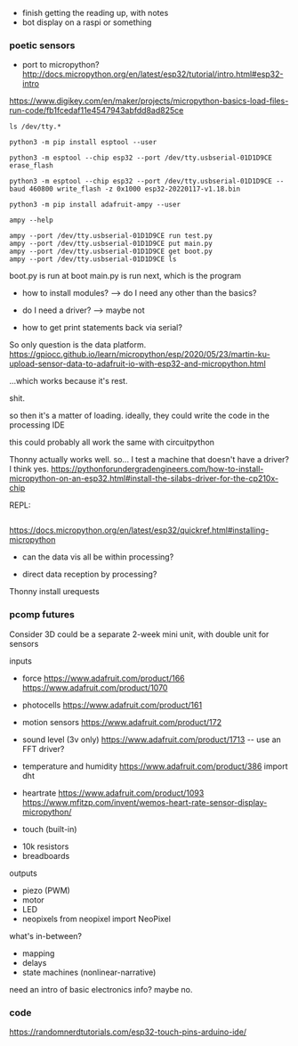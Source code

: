 - finish getting the reading up, with notes
- bot display on a raspi or something

### poetic sensors

- port to micropython?
http://docs.micropython.org/en/latest/esp32/tutorial/intro.html#esp32-intro

https://www.digikey.com/en/maker/projects/micropython-basics-load-files-run-code/fb1fcedaf11e4547943abfdd8ad825ce

```
ls /dev/tty.*

python3 -m pip install esptool --user

python3 -m esptool --chip esp32 --port /dev/tty.usbserial-01D1D9CE erase_flash

python3 -m esptool --chip esp32 --port /dev/tty.usbserial-01D1D9CE --baud 460800 write_flash -z 0x1000 esp32-20220117-v1.18.bin

python3 -m pip install adafruit-ampy --user

ampy --help

ampy --port /dev/tty.usbserial-01D1D9CE run test.py
ampy --port /dev/tty.usbserial-01D1D9CE put main.py
ampy --port /dev/tty.usbserial-01D1D9CE get boot.py
ampy --port /dev/tty.usbserial-01D1D9CE ls
```
boot.py is run at boot
main.py is run next, which is the program

- how to install modules? --> do I need any other than the basics?
- do I need a driver? --> maybe not

- how to get print statements back via serial?

So only question is the data platform.
https://gpiocc.github.io/learn/micropython/esp/2020/05/23/martin-ku-upload-sensor-data-to-adafruit-io-with-esp32-and-micropython.html

...which works because it's rest.

shit.

so then it's a matter of loading. ideally, they could write the code in the processing IDE

this could probably all work the same with circuitpython

Thonny actually works well.
so... I test a machine that doesn't have a driver?
I think yes. https://pythonforundergradengineers.com/how-to-install-micropython-on-an-esp32.html#install-the-silabs-driver-for-the-cp210x-chip

REPL:
```screen /dev/tty.usbserial-01D1D9CE 115200
```

https://docs.micropython.org/en/latest/esp32/quickref.html#installing-micropython

- can the data vis all be within processing?

- direct data reception by processing?

Thonny install urequests


### pcomp futures

Consider 3D could be a separate 2-week mini unit, with double unit for sensors

inputs
- force
https://www.adafruit.com/product/166
https://www.adafruit.com/product/1070

- photocells
https://www.adafruit.com/product/161

- motion sensors
https://www.adafruit.com/product/172

- sound level (3v only)
https://www.adafruit.com/product/1713
-- use an FFT driver?

- temperature and humidity
https://www.adafruit.com/product/386
import dht

- heartrate
https://www.adafruit.com/product/1093
https://www.mfitzp.com/invent/wemos-heart-rate-sensor-display-micropython/

- touch
(built-in)

+ 10k resistors
+ breadboards



outputs
- piezo (PWM)
- motor
- LED
- neopixels
from neopixel import NeoPixel

what's in-between?
- mapping
- delays
- state machines (nonlinear-narrative)

need an intro of basic electronics info? maybe no.


### code

https://randomnerdtutorials.com/esp32-touch-pins-arduino-ide/
